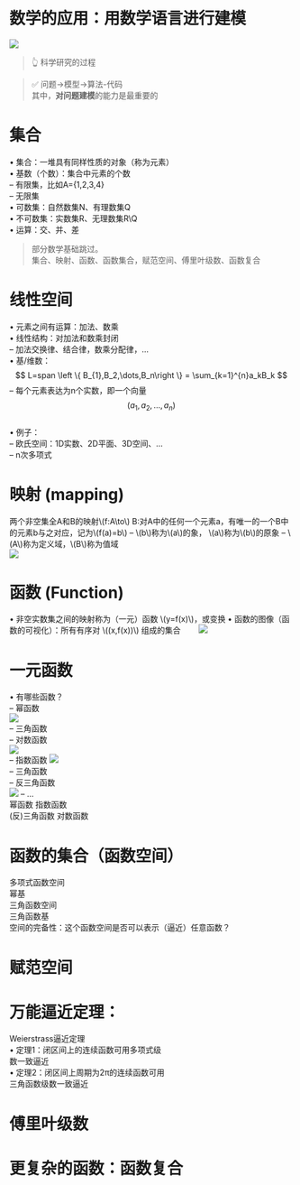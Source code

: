 # 数学的应用：用数学语言进行建模

![](../assets/1.PNG)
> &#x1F446; 科学研究的过程

> &#x2705; 问题→模型->算法-代码   
其中，**对问题建模**的能力是最重要的

# 集合

• 集合：一堆具有同样性质的对象（称为元素）  
• 基数（个数）：集合中元素的个数  
– 有限集，比如A={1,2,3,4}  
– 无限集  
• 可数集：自然数集N、有理数集Q  
• 不可数集：实数集R、无理数集R\Q  
• 运算：交、并、差  

> 部分数学基础跳过。  
集合、映射、函数、函数集合，赋范空间、傅里叶级数、函数复合

# 线性空间

• 元素之间有运算：加法、数乘  
• 线性结构：对加法和数乘封闭  
– 加法交换律、结合律，数乘分配律，…  
• 基/维数：  
$$
L=span \left \{  B_{1},B_2,\dots,B_n\right \} =  \sum_{k=1}^{n}a_kB_k
$$
– 每个元素表达为n个实数，即一个向量  
$$
(a_{1},a_{2},\dots,a_{n})
$$    
• 例子：  
– 欧氏空间：1D实数、2D平面、3D空间、…  
– n次多项式  

# 映射 (mapping)
两个非空集全A和B的映射\\(f:A\to\\) B:对A中的任何一个元素a，有唯一的一个B中的元素b与之对应，记为\\(f(a)=b\\)
– \\(b\\)称为\\(a\\)的象， \\(a\\)称为\\(b\\)的原象
– \\(A\\)称为定义域，\\(B\\)称为值域  
![](../assets/41-1.png)

# 函数 (Function)
• 非空实数集之间的映射称为（一元）函数 \\(y=f(x)\\)，或变换
• 函数的图像（函数的可视化）：所有有序对 \\((x,f(x))\\) 组成的集合　　
![](../assets/42-1.png)
# 一元函数

• 有哪些函数？  
– 幂函数  
![](../assets/43-1-1.png)  
– 三角函数    
– 对数函数  
![](../assets/43-3.png)  
– 指数函数 
![](../assets/43-2-1.png)  
– 三角函数  
– 反三角函数  
![](../assets/43-4.png)
– …  
幂函数 指数函数  
(反)三角函数 对数函数  

# 函数的集合（函数空间）

多项式函数空间  
幂基  
三角函数空间  
三角函数基  
空间的完备性：这个函数空间是否可以表示（逼近）任意函数？

# 赋范空间

# 万能逼近定理：

Weierstrass逼近定理  
• 定理1：闭区间上的连续函数可用多项式级  
数一致逼近  
• 定理2：闭区间上周期为2π的连续函数可用  
三角函数级数一致逼近  

# 傅里叶级数

# 更复杂的函数：函数复合

